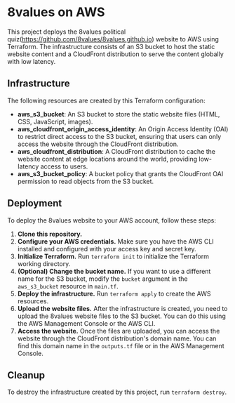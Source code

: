 # 8values on AWS

This project deploys the 8values political quiz(https://github.com/8values/8values.github.io) website to AWS using Terraform. The infrastructure consists of an S3 bucket to host the static website content and a CloudFront distribution to serve the content globally with low latency.

## Infrastructure

The following resources are created by this Terraform configuration:

- **aws_s3_bucket**: An S3 bucket to store the static website files (HTML, CSS, JavaScript, images).
- **aws_cloudfront_origin_access_identity**: An Origin Access Identity (OAI) to restrict direct access to the S3 bucket, ensuring that users can only access the website through the CloudFront distribution.
- **aws_cloudfront_distribution**: A CloudFront distribution to cache the website content at edge locations around the world, providing low-latency access to users.
- **aws_s3_bucket_policy**: A bucket policy that grants the CloudFront OAI permission to read objects from the S3 bucket.

## Deployment

To deploy the 8values website to your AWS account, follow these steps:

1. **Clone this repository.**
2. **Configure your AWS credentials.** Make sure you have the AWS CLI installed and configured with your access key and secret key.
3. **Initialize Terraform.** Run `terraform init` to initialize the Terraform working directory.
4. **(Optional) Change the bucket name.** If you want to use a different name for the S3 bucket, modify the `bucket` argument in the `aws_s3_bucket` resource in `main.tf`.
5. **Deploy the infrastructure.** Run `terraform apply` to create the AWS resources.
6. **Upload the website files.** After the infrastructure is created, you need to upload the 8values website files to the S3 bucket. You can do this using the AWS Management Console or the AWS CLI.
7. **Access the website.** Once the files are uploaded, you can access the website through the CloudFront distribution's domain name. You can find this domain name in the `outputs.tf` file or in the AWS Management Console.

## Cleanup

To destroy the infrastructure created by this project, run `terraform destroy`.
